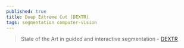 ```yaml
---
published: true
title: Deep Extreme Cut (DEXTR)
tags: segmentation computer-vision
---
```

> State of the Art in guided and interactive segmentation - [DEXTR](https://cvlsegmentation.github.io/dextr/)
